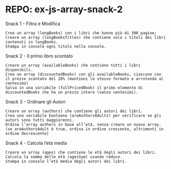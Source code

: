 REPO: ex-js-array-snack-2
===
Snack 1 - Filtra e Modifica

    Crea un array (longBooks) con i libri che hanno più di 300 pagine;
    Creare un array (longBooksTitles) che contiene solo i titoli dei libri contenuti in longBooks.
    Stampa in console ogni titolo nella console.

Snack 2 - Il primo libro scontato

    Creare un array (availableBooks) che contiene tutti i libri disponibili.
    Crea un array (discountedBooks) con gli availableBooks, ciascuno con il prezzo scontato del 20% (mantieni lo stesso formato e arrotonda al centesimo)
    Salva in una variabile (fullPricedBook) il primo elemento di discountedBooks che ha un prezzo intero (senza centesimi).

Snack 3 - Ordinare gli Autori

    Creare un array (authors) che contiene gli autori dei libri.
    Crea una variabile booleana (areAuthorsAdults) per verificare se gli autori sono tutti maggiorenni.
    Ordina l’array authors in base all’età, senza creare un nuovo array.
    (se areAuthorsAdult è true, ordina in ordine crescente, altrimenti in ordine decrescente)

Snack 4 - Calcola l’età media

    Creare un array (ages) che contiene le età degli autori dei libri.
    Calcola la somma delle età (agesSum) usando reduce.
    Stampa in console l’età media degli autori dei libri.

